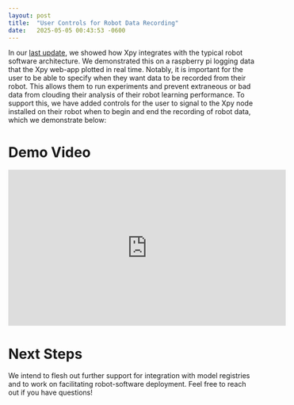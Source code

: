 ```yaml
---
layout: post
title:  "User Controls for Robot Data Recording"
date:   2025-05-05 00:43:53 -0600
---
```


In our [last update](https://xpyai.github.io/2025-05-05/integrating-xpy-into-robot-architecture), we showed how Xpy integrates with the typical robot software architecture. We demonstrated this on a raspberry pi logging data that the Xpy web-app plotted in real time. Notably, it is important for the user to be able to specify when they want data to be recorded from their robot. This allows them to run experiments and prevent extraneous or bad data from clouding their analysis of their robot learning performance. To support this, we have added controls for the user to signal to the Xpy node installed on their robot when to begin and end the recording of robot data, which we demonstrate below:

# Demo Video

<div class="iframe-container">
<iframe width="560" height="315" src="https://www.youtube.com/embed/DSTfCEH1_rk?si=DogRsA6MGdZuUifd" title="YouTube video player" frameborder="0" allow="accelerometer; autoplay; clipboard-write; encrypted-media; gyroscope; picture-in-picture; web-share" referrerpolicy="strict-origin-when-cross-origin" allowfullscreen></iframe>
</div>
<style>
  .iframe-container{
    text-align:center;
  }
</style>

# Next Steps
We intend to flesh out further support for integration with model registries and to work on facilitating robot-software deployment. Feel free to reach out if you have questions!